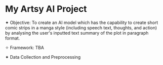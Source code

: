 # My Artsy AI Project

✦ Objective: To create an AI model which has the capability to create short comic strips in a manga style (including speech text, thoughts, and action) by analysing the user's inputted text summary of the plot in paragraph format.

✧ Framework: TBA

✦ Data Collection and Preprocessing

